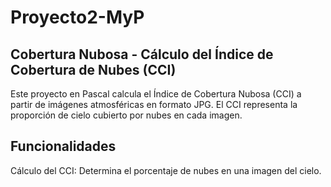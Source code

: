 # Proyecto2-MyP

## Cobertura Nubosa - Cálculo del Índice de Cobertura de Nubes (CCI)
Este proyecto en Pascal calcula el Índice de Cobertura Nubosa (CCI) a partir de imágenes atmosféricas en formato JPG. El CCI representa la proporción de cielo cubierto por nubes en cada imagen.

## Funcionalidades
Cálculo del CCI: Determina el porcentaje de nubes en una imagen del cielo.
